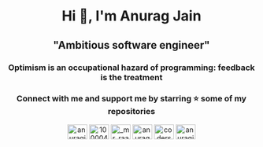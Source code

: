<h1 align="center">Hi 👋, I'm Anurag Jain</h1>
<h2 align="center">"Ambitious software engineer"</h2>
<h3 align="center">Optimism is an occupational hazard of programming: feedback is the treatment</h3>

<h3 align='center'>Connect with me and support me by starring ⭐ some of my repositories</h2>
<p align="center">
<a href="https://linkedin.com/in/anuragjain05" target="blank"><img align="center" src="https://raw.githubusercontent.com/rahuldkjain/github-profile-readme-generator/master/src/images/icons/Social/linked-in-alt.svg" alt="anuragjain05" height="30" width="40" /></a>
<a href="https://fb.com/100004485211776" target="blank"><img align="center" src="https://raw.githubusercontent.com/rahuldkjain/github-profile-readme-generator/master/src/images/icons/Social/facebook.svg" alt="100004485211776" height="30" width="40" /></a>
<a href="https://instagram.com/_mr_raag_" target="blank"><img align="center" src="https://raw.githubusercontent.com/rahuldkjain/github-profile-readme-generator/master/src/images/icons/Social/instagram.svg" alt="_mr_raag_" height="30" width="40" /></a>
<a href="https://www.codechef.com/users/anurag0511" target="blank"><img align="center" src="https://cdn.jsdelivr.net/npm/simple-icons@3.1.0/icons/codechef.svg" alt="anurag0511" height="30" width="40" /></a>
<a href="https://www.hackerrank.com/coders_hai_hum" target="blank"><img align="center" src="https://raw.githubusercontent.com/rahuldkjain/github-profile-readme-generator/master/src/images/icons/Social/hackerrank.svg" alt="coders_hai_hum" height="30" width="40" /></a>
<a href="https://www.behance.net/anuragjain5" target="blank"><img align="center" src="https://raw.githubusercontent.com/rahuldkjain/github-profile-readme-generator/master/src/images/icons/Social/behance.svg" alt="anuragjain5" height="30" width="40" /></a>
</p>
